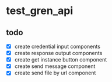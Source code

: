 # test_gren_api


## todo
- [x] create credential input components
- [x] create response output components
- [x] create get instance button component
- [x] create send message component
- [x] create send file by url component
